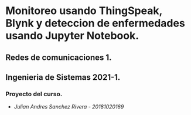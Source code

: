 # Monitoreo usando ThingSpeak, Blynk y deteccion de enfermedades usando Jupyter Notebook.
<h>

## Redes de comunicaciones 1.  
## Ingenieria de Sistemas 2021-1.
### Proyecto del curso.

* _Julian Andres Sanchez Rivera - 20181020169_  
